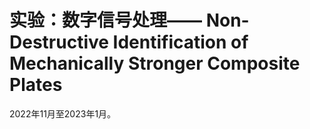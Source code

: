 # 实验：数字信号处理—— Non-Destructive Identification of Mechanically Stronger Composite Plates

2022年11月至2023年1月。
